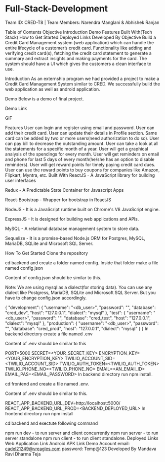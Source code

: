 # Full-Stack-Development
Team ID: CRED-T8 | Team Members: Narendra Manglani & Abhishek Ranjan

Table of Contents
Objective
Introduction
Demo
Features
Built With(Tech Stack)
How to Get Started
Deployed Links
Developed By
Objective
Build a Credit Card Management system (web application) which can handle the entire lifecycle of a customer’s credit card. Functionality like adding and verifying credit card(s), fetching the credit card statement to generate a summary and extract insights and making payments for the card. The system should have a UI which gives the customers a clean interface to use.

Introduction
As an externship program we had provided a project to make a Credit Card Management System similar to CRED. We successfully build the web application as well as android application.

Demo
Below is a demo of final project.

Demo Link

GIF



Features
User can login and register using email and password.
User can add their credit card.
User can update their details in Profile section.
Same card can be added by two or more users(need authorization to do so).
User can pay bill to decrease the outstanding amount.
User can take a look at all the statements for a specific month of a year.
User will get a graphical analysis of the spendings for every month.
User will get reminders on email and phone for last 5 days of every month(he/she has an option to disable reminders).
User will get reward points for timely paying credit card dues.
User can use the reward points to buy coupons for companies like Amazon, Flipkart, Myntra, etc.
Built With
ReactJS - A JavaScript library for building user interfaces

Redux - A Predictable State Container for Javascript Apps

React-Bootstrap - Wrapper for bootstrap in ReactJS

NodeJS - It is a JavaScript runtime built on Chrome's V8 JavaScript engine.

ExpressJS - It is designed for building web applications and APIs.

MySQL - A relational database management system to store data.

Sequelize - It is a promise-based Node.js ORM for Postgres, MySQL, MariaDB, SQLite and Microsoft SQL Server.

How To Get Started
Clone the repository

cd backend and create a folder named config. Inside that folder make a file named config.json

Content of config.json should be similar to this.

Note: We are using mysql as a dialect(for storing data). You can use any dialect like Postgress, MariaDB, SQLite and Microsoft SQL Server. But you have to change config.json accordingly.

{
    "development": {
      "username": "<db_user>",
      "password": "<password>",
      "database": "cred_dev",
      "host": "127.0.0.1",
      "dialect": "mysql"
    },
    "test": {
      "username": "<db_user>",
      "password": "<password>",
      "database": "cred_test",
      "host": "127.0.0.1",
      "dialect": "mysql"
    },
    "production": {
      "username": "<db_user>",
      "password": "<password>",
      "database": "cred_prod",
      "host": "127.0.0.1",
      "dialect": "mysql"
    }
  }
In backend directory create a file named .env

Content of .env should be similar to this

PORT=5000
SECRET=<YOUR_SECRET_KEY>
ENCRYPTION_KEY=<YOUR_ENCRYPTION_KEY>
TWILIO_ACCOUNT_SID=<TWILIO_ACCOUNT_SID>
TWILIO_AUTH_TOKEN=<TWILIO_AUTH_TOKEN>
TWILIO_PHONE_NO=<TWILIO_PHONE_NO>
EMAIL=<AN_EMAIl_ID>
EMAIL_PAS=<EMAIL_PASSWORD>
In backend directory run npm install.

cd frontend and create a file named .env.

Content of .env should be similar to this.

REACT_APP_BACKEND_URL_DEV=http://localhost:5000/
REACT_APP_BACKEND_URL_PROD=<BACKEND_DEPLOYED_URL>
In frontend directory run npm install

cd backend and exectute following command

npm run dev - to run server and client concurrently
npm run server - to run server standalone
npm run client - to run client standalone.
Deployed Links
Web Application
Link
Android APK
Link
Demo Account
email: cadel21249@vreagles.com
password: Temp@123
Developed By
Mandava Ravi Dharma Teja
